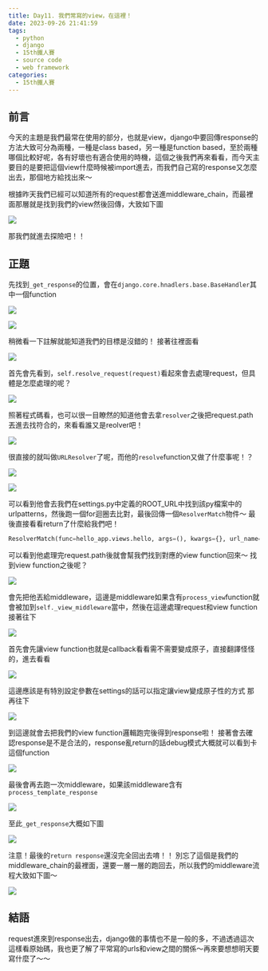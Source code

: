 ```yaml
---
title: Day11. 我們常寫的view，在這裡！
date: 2023-09-26 21:41:59
tags: 
  - python
  - django
  - 15th鐵人賽
  - source code
  - web framework
categories:
  - 15th鐵人賽
---
```


## 前言
今天的主題是我們最常在使用的部分，也就是view，django中要回傳response的方法大致可分為兩種，一種是class based，另一種是function based，至於兩種哪個比較好呢，各有好壞也有適合使用的時機，這個之後我們再來看看，而今天主要目的是要把這個view什麼時候被import進去，而我們自己寫的response又怎麼出去，那個地方給找出來～

根據昨天我們已經可以知道所有的request都會送進middleware_chain，而最裡面那層就是找到我們的view然後回傳，大致如下圖

![](images/2023-09-26Day11.我們常寫的view，在這裡！/20162905n8hgT3VUzc.png)

那我們就進去探險吧！！

## 正題
先找到`_get_response`的位置，會在`django.core.hnadlers.base.BaseHandler`其中一個function

![](images/2023-09-26Day11.我們常寫的view，在這裡！/20162905C1PX8NEoC0.png)

![](images/2023-09-26Day11.我們常寫的view，在這裡！/20162905sIf7lfl6Bu.png)

稍微看一下註解就能知道我們的目標是沒錯的！
接著往裡面看

![](images/2023-09-26Day11.我們常寫的view，在這裡！/201629059eLEdJBSX9.png)

首先會先看到，`self.resolve_request(request)`看起來會去處理request，但具體是怎麼處理的呢？

![](images/2023-09-26Day11.我們常寫的view，在這裡！/201629058oCPtOdkUm.png)

照著程式碼看，也可以很一目瞭然的知道他會去拿`resolver`之後把request.path丟進去找符合的，來看看誰又是reolver吧！

![](images/2023-09-26Day11.我們常寫的view，在這裡！/201629059CJOPgrUz5.png)

很直接的就叫做`URLResolver`了呢，而他的`resolve`function又做了什麼事呢！？

![](images/2023-09-26Day11.我們常寫的view，在這裡！/20162905LHKIGsnDY5.png)

![](images/2023-09-26Day11.我們常寫的view，在這裡！/20162905J03iOg2v8y.png)

可以看到他會去我們在settings.py中定義的ROOT_URL中找到該py檔案中的urlpatterns，然後跑一個for迴圈去比對，最後回傳一個`ResolverMatch`物件～
最後直接看看return了什麼給我們吧！
```python
ResolverMatch(func=hello_app.views.hello, args=(), kwargs={}, url_name=None, app_names=[], namespaces=[], route='')
```
可以看到他處理完request.path後就會幫我們找到對應的view function回來～
找到view function之後呢？

![](images/2023-09-26Day11.我們常寫的view，在這裡！/20162905omg4FXgU14.png)

會先把他丟給middleware，這邊是middleware如果含有`process_view`function就會被加到`self._view_middleware`當中，然後在這邊處理request和view function
接著往下

![](images/2023-09-26Day11.我們常寫的view，在這裡！/20162905wz46KBspO1.png)

首先會先讓view function也就是callback看看需不需要變成原子，直接翻譯怪怪的，進去看看

![](images/2023-09-26Day11.我們常寫的view，在這裡！/20162905qkqpxXzIfq.png)

這邊應該是有特別設定參數在settings的話可以指定讓view變成原子性的方式
那再往下

![](images/2023-09-26Day11.我們常寫的view，在這裡！/20162905MSsZrCLmVB.png)

到這邊就會去把我們的view function邏輯跑完後得到response啦！
接著會去確認response是不是合法的，response亂return的話debug模式大概就可以看到卡這個function

![](images/2023-09-26Day11.我們常寫的view，在這裡！/20162905ZKVR5bavqv.png)

最後會再去跑一次middleware，如果該middleware含有`process_template_response`

![](images/2023-09-26Day11.我們常寫的view，在這裡！/20162905CbRQqRbsLs.png)

至此`_get_response`大概如下圖

![](images/2023-09-26Day11.我們常寫的view，在這裡！/2016290542QDKRAGsc.png)

注意！最後的`return response`還沒完全回出去唷！！
別忘了這個是我們的middleware_chain的最裡面，還要一層一層的跑回去，所以我們的middleware流程大致如下圖～

![](images/2023-09-26Day11.我們常寫的view，在這裡！/201629055KAxrVJDQT.png)


## 結語
request進來到response出去，django做的事情也不是一般的多，不過透過這次這樣看原始碼，我也更了解了平常寫的urls和view之間的關係～再來要想想明天要寫什麼了～～
